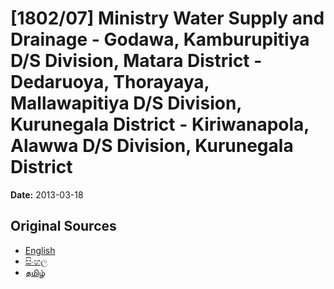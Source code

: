 # [1802/07] Ministry Water Supply and Drainage - Godawa, Kamburupitiya D/S Division, Matara District - Dedaruoya, Thorayaya, Mallawapitiya D/S Division, Kurunegala District - Kiriwanapola, Alawwa D/S Division, Kurunegala District

**Date:** 2013-03-18

## Original Sources

- [English](https://documents.gov.lk/view/extra-gazettes/2013/3/1802-07_E.pdf)
- [සිංහල](https://documents.gov.lk/view/extra-gazettes/2013/3/1802-07_S.pdf)
- [தமிழ்](https://documents.gov.lk/view/extra-gazettes/2013/3/1802-07_T.pdf)
